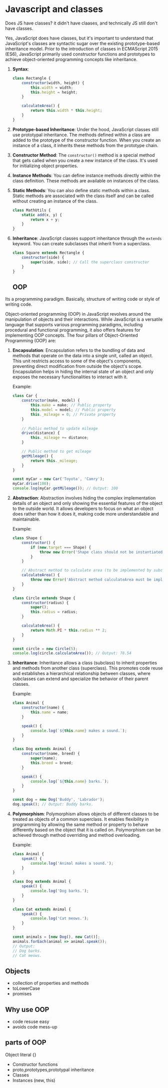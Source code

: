 # Javascript and classes

Does JS have classes? 
it didn't have claases, and technically JS still don't have classes.

Yes, JavaScript does have classes, but it's important to understand that JavaScript's classes are syntactic sugar over the existing prototype-based inheritance model. Prior to the introduction of classes in ECMAScript 2015 (ES6), JavaScript primarily used constructor functions and prototypes to achieve object-oriented programming concepts like inheritance.

1. **Syntax**: 

   ```javascript
   class Rectangle {
       constructor(width, height) {
           this.width = width;
           this.height = height;
       }
   
       calculateArea() {
           return this.width * this.height;
       }
   }
   ```

2. **Prototype-based Inheritance**: Under the hood, JavaScript classes still use prototypal inheritance. The methods defined within a class are added to the prototype of the constructor function. When you create an instance of a class, it inherits these methods from the prototype chain.

3. **Constructor Method**: The `constructor()` method is a special method that gets called when you create a new instance of the class. It's used for initializing object properties.

4. **Instance Methods**: You can define instance methods directly within the class definition. These methods are available on instances of the class.

5. **Static Methods**: You can also define static methods within a class. Static methods are associated with the class itself and can be called without creating an instance of the class.

   ```javascript
   class MathUtils {
       static add(x, y) {
           return x + y;
       }
   }
   ```

6. **Inheritance**: JavaScript classes support inheritance through the `extends` keyword. You can create subclasses that inherit from a superclass.

   ```javascript
   class Square extends Rectangle {
       constructor(side) {
           super(side, side); // Call the superclass constructor
       }
   }
   ```

   ## OOP
 Its a programming paradigm. Basically, structure of writing code or style of writing code.

 Object-oriented programming (OOP) in JavaScript revolves around the manipulation of objects and their interactions. While JavaScript is a versatile language that supports various programming paradigms, including procedural and functional programming, it also offers features for implementing OOP concepts.
The four pillars of Object-Oriented Programming (OOP) are:

1. **Encapsulation**: Encapsulation refers to the bundling of data and methods that operate on the data into a single unit, called an object. This unit restricts access to some of the object's components, preventing direct modification from outside the object's scope. Encapsulation helps in hiding the internal state of an object and only exposes the necessary functionalities to interact with it.

   Example:
   ```javascript
   class Car {
       constructor(make, model) {
           this.make = make; // Public property
           this.model = model; // Public property
           this._mileage = 0; // Private property
       }
       
       // Public method to update mileage
       drive(distance) {
           this._mileage += distance;
       }

       // Public method to get mileage
       getMileage() {
           return this._mileage;
       }
   }

   const myCar = new Car('Toyota', 'Camry');
   myCar.drive(100);
   console.log(myCar.getMileage()); // Output: 100
   ```

2. **Abstraction**: Abstraction involves hiding the complex implementation details of an object and only showing the essential features of the object to the outside world. It allows developers to focus on what an object does rather than how it does it, making code more understandable and maintainable.

   Example:
   ```javascript
   class Shape {
       constructor() {
           if (new.target === Shape) {
               throw new Error('Shape class should not be instantiated directly.');
           }
       }

       // Abstract method to calculate area (to be implemented by subclasses)
       calculateArea() {
           throw new Error('Abstract method calculateArea must be implemented.');
       }
   }

   class Circle extends Shape {
       constructor(radius) {
           super();
           this.radius = radius;
       }

       calculateArea() {
           return Math.PI * this.radius ** 2;
       }
   }

   const circle = new Circle(5);
   console.log(circle.calculateArea()); // Output: 78.54
   ```

3. **Inheritance**: Inheritance allows a class (subclass) to inherit properties and methods from another class (superclass). This promotes code reuse and establishes a hierarchical relationship between classes, where subclasses can extend and specialize the behavior of their parent classes.

   Example:
   ```javascript
   class Animal {
       constructor(name) {
           this.name = name;
       }

       speak() {
           console.log(`${this.name} makes a sound.`);
       }
   }

   class Dog extends Animal {
       constructor(name, breed) {
           super(name);
           this.breed = breed;
       }

       speak() {
           console.log(`${this.name} barks.`);
       }
   }

   const dog = new Dog('Buddy', 'Labrador');
   dog.speak(); // Output: Buddy barks.
   ```

4. **Polymorphism**: Polymorphism allows objects of different classes to be treated as objects of a common superclass. It enables flexibility in programming by allowing the same method or property to behave differently based on the object that it is called on. Polymorphism can be achieved through method overriding and method overloading.

   Example:
   ```javascript
   class Animal {
       speak() {
           console.log('Animal makes a sound.');
       }
   }

   class Dog extends Animal {
       speak() {
           console.log('Dog barks.');
       }
   }

   class Cat extends Animal {
       speak() {
           console.log('Cat meows.');
       }
   }

   const animals = [new Dog(), new Cat()];
   animals.forEach(animal => animal.speak());
   // Output:
   // Dog barks.
   // Cat meows.
   ```

 ## Objects

 - collection of properties and methods
 - toLowerCase
 - promises

 ## Why use OOP

 - code resuse easy
 - avoids code mess-up

 ## parts of OOP
 Object literal {}
 - Constructor functions
 - proto,prototypes,prototypal inheritance
 - Classes
 - Instances (new, this)


 




